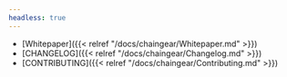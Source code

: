 ```yaml
---
headless: true
---
```

- [Whitepaper]({{< relref "/docs/chaingear/Whitepaper.md" >}})
- [CHANGELOG]({{< relref "/docs/chaingear/Changelog.md" >}})
- [CONTRIBUTING]({{< relref "/docs/chaingear/Contributing.md" >}})
